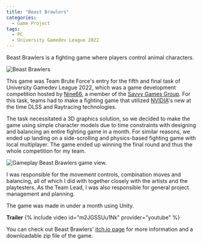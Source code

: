 ```yaml
---
title: "Beast Brawlers"
categories:
  - Game Project
tags:
  - PC
  - University Gamedev League 2022
---
```


Beast Brawlers is a fighting game where players control animal characters.

![Beast Brawlers]({{site.url}}{{site.baseurl}}/assets/images/beast-brawlers-logo.png)

This game was Team Brute Force's entry for the fifth and final task of University Gamedev League 2022, which was a game development competition hosted by [Nine66][nine66], a member of the [Savvy Games Group][savvy-games-group]. For this task, teams had to make a fighting game that utilized [NVIDIA][nvidia]'s new at the time DLSS and Raytracing technologies.

The task necessitated a 3D graphics solution, so we decided to make the game using simple character models due to time constraints with designing and balancing an entire fighting game in a month. For similar reasons, we ended up landing on a side-scrolling and physics-based fighting game with local multiplayer. The game ended up winning the final round and thus the whole competition for my team.

![Gameplay]({{site.url}}{{site.baseurl}}/assets/images/beast-brawlers-gameplay.png)
Beast Brawlers game view.

I was responsible for the movement controls, combination moves and balancing, all of which I did with together closely with the artists and the playtesters. As the Team Lead, I was also responsible for general project management and planning.

The game was made in under a month using Unity.

**Trailer**
{% include video id="m2JGSSUu1Nk" provider="youtube" %}

You can check out Beast Brawlers' [itch.io page][website] for more information and a downloadable zip file of the game.

[nine66]: https://www.linkedin.com/company/nine66/
[savvy-games-group]: https://savvygames.com/
[nvidia]: https://www.nvidia.com/en-us/
[website]: https://bruteforcestudios.itch.io/beast-brawlers
